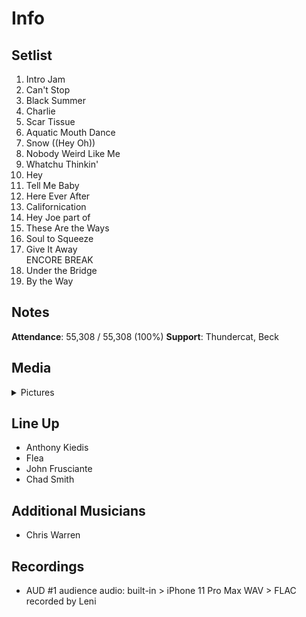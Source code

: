 # Info

## Setlist

1. Intro Jam
2. Can't Stop
3. Black Summer
4. Charlie
5. Scar Tissue
6. Aquatic Mouth Dance
7. Snow ((Hey Oh))
8. Nobody Weird Like Me
9. Whatchu Thinkin'
10. Hey
11. Tell Me Baby
12. Here Ever After
13. Californication
14. Hey Joe part of
15. These Are the Ways
16. Soul to Squeeze
17. Give It Away
<br>ENCORE BREAK
18. Under the Bridge
19. By the Way

## Notes

**Attendance**: 55,308 / 55,308 (100%)
**Support**: Thundercat, Beck

## Media 

<details>
  <summary>Pictures</summary>
  <!--<img alt="Setlist" title="Setlist" src="_.jpg" height="200" />-->
</details>

## Line Up

* Anthony Kiedis
* Flea
* John Frusciante
* Chad Smith

## Additional Musicians

* Chris Warren

## Recordings

* AUD #1 audience audio: built-in > iPhone 11 Pro Max WAV > FLAC recorded by Leni